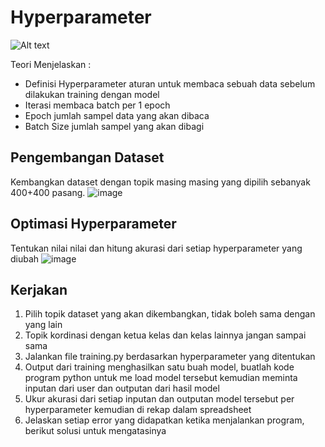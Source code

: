 # Hyperparameter

![Alt text](image.png)

Teori Menjelaskan :
* Definisi Hyperparameter
  aturan untuk membaca sebuah data sebelum dilakukan training dengan model
* Iterasi
  membaca batch per 1 epoch
* Epoch
  jumlah sampel data yang akan dibaca
* Batch Size
  jumlah sampel yang akan dibagi

## Pengembangan Dataset

Kembangkan dataset dengan topik masing masing yang dipilih sebanyak 400+400 pasang.
![image](https://github.com/raffzhm/kelas/assets/89532144/bb710956-2787-44a4-a718-8da1dd654dd7)


## Optimasi Hyperparameter

Tentukan nilai nilai dan hitung akurasi dari setiap hyperparameter yang diubah
![image](https://github.com/raffzhm/kelas/assets/89532144/30f34cf2-d438-4484-a525-734bb1098167)


## Kerjakan

1. Pilih topik dataset yang akan dikembangkan, tidak boleh sama dengan yang lain
2. Topik kordinasi dengan ketua kelas dan kelas lainnya jangan sampai sama
3. Jalankan file training.py berdasarkan hyperparameter yang ditentukan
4. Output dari training menghasilkan satu buah model, buatlah kode program python untuk me load model tersebut kemudian meminta inputan dari user dan outputan dari hasil model
5. Ukur akurasi dari setiap inputan dan outputan model tersebut per hyperparameter kemudian di rekap dalam spreadsheet
6. Jelaskan setiap error yang didapatkan ketika menjalankan program, berikut solusi untuk mengatasinya
